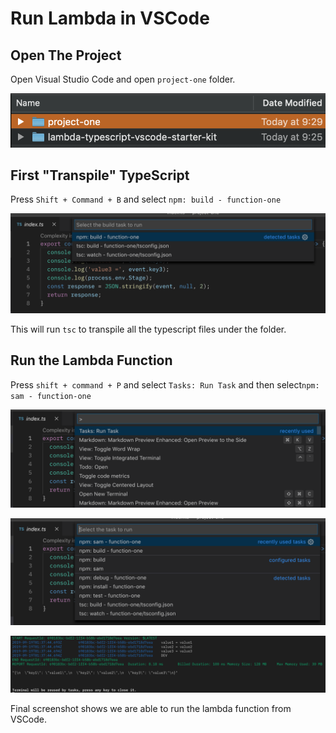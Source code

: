 # Run Lambda in VSCode

## Open The Project

Open Visual Studio Code and open `project-one` folder.

![](../../.gitbook/assets/screen-shot-2019-09-18-at-9.46.10-pm.png)

## First "Transpile" TypeScript

Press `Shift + Command + B` and select `npm: build - function-one`

![](../../.gitbook/assets/screen-shot-2019-09-18-at-9.32.05-pm.png)

This will run `tsc` to transpile all the typescript files under the folder.

## Run the Lambda Function

Press `shift + command + P` and select `Tasks: Run Task` and then select`npm: sam - function-one`

![](../../.gitbook/assets/screen-shot-2019-09-18-at-9.37.16-pm.png)

![](../../.gitbook/assets/screen-shot-2019-09-18-at-9.37.39-pm.png)

![](../../.gitbook/assets/screen-shot-2019-09-18-at-9.38.00-pm.png)

Final screenshot shows we are able to run the lambda function from VSCode.


